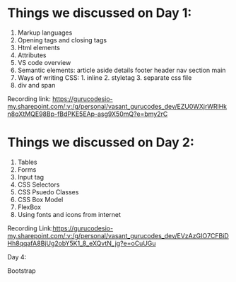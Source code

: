 # Things we discussed on Day 1:

1. Markup languages
2. Opening tags and closing tags
3. Html elements
4. Attributes
5. VS code overview
6. Semantic elements: article aside details footer header nav section main
7. Ways of writing CSS:  1. inline  2. styletag  3. separate css file
8. div and span

Recording link: 
https://gurucodesio-my.sharepoint.com/:v:/g/personal/vasant_gurucodes_dev/EZU0WXjrWRlHkn8qXtMQE98Bp-fBdPKE5EAp-asg9X50mQ?e=bmy2rC 



# Things we discussed on Day 2: 

1. Tables
2. Forms
3. Input tag
4. CSS Selectors
5. CSS Psuedo Classes
6. CSS Box Model
7. FlexBox
8. Using fonts and icons from internet


Recording Link:https://gurucodesio-my.sharepoint.com/:v:/g/personal/vasant_gurucodes_dev/EVzAzGIO7CFBiDHh8qqafA8BjUg2obY5K1_8_eXQvtN_jg?e=oCuUGu 


Day 4:

Bootstrap




















